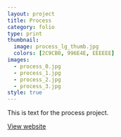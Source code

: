 ```yaml
---
layout: project
title: Process
category: folio
type: print
thumbnail: 
  image: process_lg_thumb.jpg
  colors: [2C9CB0, 996E4E, EEEEEE]
images:
  - process_0.jpg
  - process_1.jpg
  - process_2.jpg
  - process_3.jpg
style: true
---
```

This is text for the process project.

[View website](http://destroytoday.com)